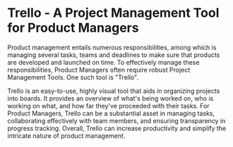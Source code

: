 # Trello - A Project Management Tool for Product Managers

Product management entails numerous responsibilities, among which is managing several tasks, teams and deadlines to make sure that products are developed and launched on time. To effectively manage these responsibilities, Product Managers often require robust Project Management Tools. One such tool is "Trello".

Trello is an easy-to-use, highly visual tool that aids in organizing projects into boards. It provides an overview of what's being worked on, who is working on what, and how far they've proceeded with their tasks. For Product Managers, Trello can be a substantial asset in managing tasks, collaborating effectively with team members, and ensuring transparency in progress tracking. Overall, Trello can increase productivity and simplify the intricate nature of product management.